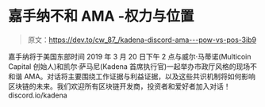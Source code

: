 # 嘉手纳不和 AMA -权力与位置

> 原文：<https://dev.to/cw_87_/kadena-discord-ama---pow-vs-pos-3ib9>

嘉手纳将于美国东部时间 2019 年 3 月 20 日下午 2 点与威尔·马蒂诺(Multicoin Capital 创始人)和凯尔·萨马尼(Kadena 首席执行官)一起举办市政厅风格的现场不和谐 AMA。对话将主要围绕工作证据与利益证据，以及这些共识机制将如何影响区块链的未来。我们欢迎所有区块链开发商，投资者和爱好者加入对话！discord.io/kadena
